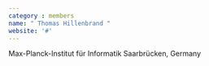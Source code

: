 ```yaml
---
category : members
name: " Thomas Hillenbrand " 
website: '#'
---
```

Max-Planck-Institut für Informatik
Saarbrücken, Germany

